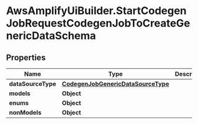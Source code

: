 # AwsAmplifyUiBuilder.StartCodegenJobRequestCodegenJobToCreateGenericDataSchema

## Properties

Name | Type | Description | Notes
------------ | ------------- | ------------- | -------------
**dataSourceType** | [**CodegenJobGenericDataSourceType**](CodegenJobGenericDataSourceType.md) |  | 
**models** | **Object** |  | 
**enums** | **Object** |  | 
**nonModels** | **Object** |  | 


